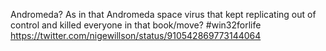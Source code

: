 Andromeda? As in that Andromeda space virus that kept replicating out of control and killed everyone in that book/move? #win32forlife https://twitter.com/nigewillson/status/910542869773144064